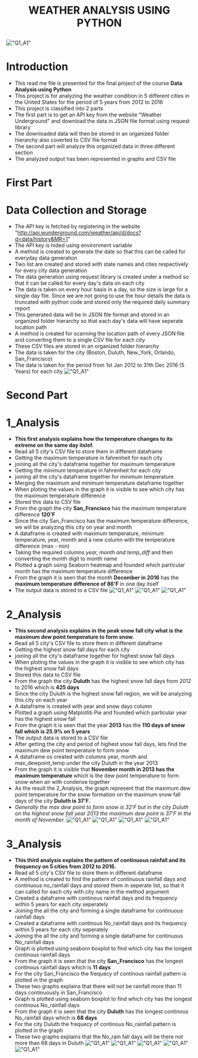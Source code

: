 # <p align="center">WEATHER ANALYSIS USING PYTHON
!["Q1_A1"](Output/Pictures/usa3.png)</p>
# Introduction
- This read me file is presented for the final project of the course **Data Analysis using Python**
- This project is for analyzing the weather condition in 5 different cities in the United States for the period of 5 years from 2012 to 2016
- This project is classified into 2 parts
- The first part is to get an API key from the website "Weather Underground" and download the data in JSON file format using request library
- The downloaded data will then be stored in an organized folder hierarchy also coverted to CSV file format
- The second part will analyze this organized data in three different section
- The analyzed output has been represented in graphs and CSV file
# First Part
# Data Collection and Storage
- The API key is fetched by registering in the website "http://api.wunderground.com/weather/api/d/docs?d=data/history&MR=1"
- The API key is hided using environment variable
- A method is created to generate the date so that this can be called for everyday data generation
- Two list are created and stored with state names and cites respectively for every city data generation
- The data generation using request library is created under a method so that it can be called for every day's data on each city
- The data is taken on every hour basis in a day, so the size is large for a single day file. Since we are not going to use the hour details the data is truncated with python code and stored only the required daily summary report
- This generated data will be in JSON file format and stored in an organized folder hierarchy so that each day's data will have seperate location path
- A method is created for scanning the location path of every JSON file and converting them to a single CSV file for each city
- These CSV files are stored in an organized folder hierarchy
- The data is taken for the city (Boston, Duluth, New_York, Orlando, San_Francisco)
- The data is taken for the period from 1st Jan 2012 to 31th Dec 2016 (5 Years) for each city
!["Q1_A1"](Output/Pictures/storage.png)
# Second Part
# 1_Analysis
 

- **This first analysis explains how the temperature changes to its extreme on the same day itslef.**
- Read all 5 city's CSV file to store them in different dataframe
- Getting the maximum temperature in fahrenheit for each city 
- joining all the city's dataframe together for maximum temperature
- Getting the minimum temperature in fahrenheit for each city 
- joining all the city's dataframe together for minimum temperature
- Merging the maximum and minimum temperature dataframe together
- When ploting the values in the graph it is visible to see which city has the maximum temperature difference
- Stored this data to CSV file
- From the graph the city **San_Francisco** has the maximum temperature difference **120'F**
- Since the city San_Francisco has the maximum temperature difference, we will be analyzing this city on year and month
- A dataframe is created with maximum temperature, minimum temperature, year, month and a new column with the temperature difference (max - min)
- Taking the required columns *year, month and temp_diff* and then converting the month digit to month name
- Plotted a graph using Seaborn heatmap and founded which particular month has the maximum temperature difference
- From the graph it is seen that the month **December in 2016** has the **maximum temperature difference of 86'F** in one day itself
- The output data is stored to a CSV file
!["Q1_A1"](Output/1_Analysis/Pictures/City_Temperature.png)
!["Q1_A1"](Output/1_Analysis/Pictures/YearMonth_Temperature.png)
!["Q1_A1"](Output/1_Analysis/Pictures/edited.png)
# 2_Analysis
- **This second analysis explains in the peak snow fall city what is the maximum dew point temperature to form snow.**
- Read all 5 city's CSV file to store them in different dataframe
- Getting the highest snow fall days for each city 
- joining all the city's dataframe together for highest snow fall days
- When ploting the values in the graph it is visible to see which city has the highest snow fall days
- Stored this data to CSV file
- From the graph the city **Duluth** has the highest snow fall days from 2012 to 2016 which is **425 days**
- Since the city Duluth is the highest snow fall region, we will be analyzing this city on each year 
- A dataframe is created with year and snow days column
- Plotted a graph using Matplotlib Pie and founded which particular year has the highest snow fall
- From the graph it is seen that the year **2013** has the **110 days of snow fall which is 25.9% on 5 years**
- The output data is stored to a CSV file
- After getting the city and period of highest snow fall days, lets find the maximum dew point temperature to form snow
- A dataframe os created with columns year, month and max_dewpoint_temp under the city Duluth in the year 2013
- From the graph it is visible that **November month in 2013 has the maximum temperature** which is the dew point temperature to form snow when air with condense together
- As the result the 2_Analysis, the graph represent that the maximum dew point temperature for the snow formation on the maximum snow fall days of the city **Duluth is 37'F**.
- *Generally the max dew point to form snow is 32'F but in the city Duluth on the highest snow fall year 2013 the maximum dew point is 37'F in the month of November.*
!["Q1_A1"](Output/2_Analysis/Pictures/City_SnowDays.png)
!["Q1_A1"](Output/2_Analysis/Pictures/Year_SnowDays.png)
!["Q1_A1"](Output/2_Analysis/Pictures/Month_SnowDays.png)
!["Q1_A1"](Output/2_Analysis/Pictures/edited.png)
# 3_Analysis
- **This third analysis explains the pattern of continuous rainfall and its frequency on 5 cities from 2012 to 2016.**
- Read all 5 city's CSV file to store them in different dataframe
- A method is created to find the pattern of continuous rainfall days and continuous no_rainfall days and stored them in seperate list, so that it can called for each city with city name in the method argument
- Created a dataframe with continous rainfall days and its frequency within 5 years for each city seperately
- Joining the all the city and forming a single dataframe for continuous rainfall days
- Created a dataframe with continous No_rainfall days and its frequency within 5 years for each city seperately
- Joining the all the city and forming a single dataframe for continuous No_rainfall days
- Graph is plotted using seaborn boxplot to find which city has the longest continous rainfall days
- From the graph it is seen that the city **San_Francisco** has the longest continous rainfall days which is **11 days**
- For the city San_Francisco the frequecy of continous rainfall pattern is plotted in the graph 
- These two graphs explains that there will not be rainfall more than 11 days continuously in San_Francisco
- Graph is plotted using seaborn boxplot to find which city has the longest continous No_rainfall days
- From the graph it is seen that the city **Duluth** has the longest continous No_rainfall days which is **68 days**
- For the city Duluth the frequecy of continous No_rainfall pattern is plotted in the graph 
- These two graphs explains that the No_rain fall days will be there not more than 68 days in Duluth
!["Q1_A1"](Output/3_Analysis/Pictures/Continuous_RainCity.png)
!["Q1_A1"](Output/3_Analysis/Pictures/Continuous_RainFrequency.png)
!["Q1_A1"](Output/3_Analysis/Pictures/Continuous_RainCity.png)
!["Q1_A1"](Output/3_Analysis/Pictures/Continuous_NoRainFrequency.png)
!["Q1_A1"](Output/3_Analysis/Pictures/edited.png)
